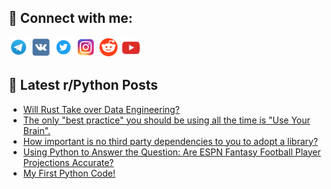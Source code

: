 ## 🔎 Connect with me:
[<img src="https://github.com/bullbesh/bullbesh/blob/main/images/Telegram.png" width="32" height="32" />](https://t.me/bullbesh)
[<img src="https://github.com/bullbesh/bullbesh/blob/main/images/VK.png" width="32" height="32" />](https://vk.com/bullbesh)
[<img src="https://github.com/bullbesh/bullbesh/blob/main/images/Twitter.png" width="32" height="32" />](https://twitter.com/bullbesh1)
[<img src="https://github.com/bullbesh/bullbesh/blob/main/images/Instagram.png" width="32" height="32" />](https://www.instagram.com/bullbesh)
[<img src="https://github.com/bullbesh/bullbesh/blob/main/images/Reddit.png" width="32" height="32" />](https://www.reddit.com/user/bullbesh)
[<img src="https://github.com/bullbesh/bullbesh/blob/main/images/YouTube.png" width="32" height="32" />](https://www.youtube.com/channel/UCtfjRs6uzgq5mfm8S06WTcg)

## 📕 Latest r/Python Posts
<!-- BLOG-POST-LIST:START -->
- [Will Rust Take over Data Engineering?](https://www.reddit.com/r/Python/comments/y9lf13/will_rust_take_over_data_engineering/)
- [The only &quot;best practice&quot; you should be using all the time is &quot;Use Your Brain&quot;.](https://www.reddit.com/r/Python/comments/y9k3gd/the_only_best_practice_you_should_be_using_all/)
- [How important is no third party dependencies to you to adopt a library?](https://www.reddit.com/r/Python/comments/y9d730/how_important_is_no_third_party_dependencies_to/)
- [Using Python to Answer the Question: Are ESPN Fantasy Football Player Projections Accurate?](https://www.reddit.com/r/Python/comments/y9cffn/using_python_to_answer_the_question_are_espn/)
- [My First Python Code!](https://www.reddit.com/r/Python/comments/y9buzy/my_first_python_code/)
<!-- BLOG-POST-LIST:END -->
